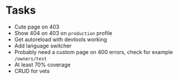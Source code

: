 # Tasks
* Cute page on 403
* Show 404 on 403 on `production` profile
* Get autoreload with devtools working
* Add language switcher
* Probably need a custom page on 400 errors, check for example `/owners/test`
* At least 70% coverage
* CRUD for vets
